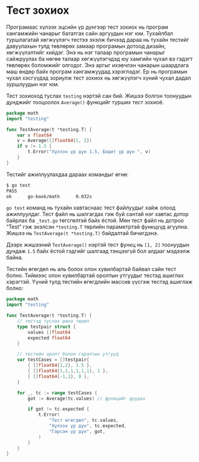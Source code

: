 # Тест зохиох

Програмаас хүлээх эцсийн үр дүнгээр тест зохиох нь програм хангамжийн чанарыг бататгах сайн аргуудын нэг юм. Тухайлбал туршлагатай хөгжүүлэгч тестээ эхэлж бичээд дараа нь тухайн тестийг давуулахын тулд төвлөрөх замаар програмын дотоод дизайн, хөгжүүлэлтийг хийдэг. Энэ нь нэг талаар програмын чанарыг сайжруулах ба нөгөө талаар хөгжүүлэгчдэд юу хамгийн чухал вэ гэдэгт төвлөрөх боломжийг олгодог. Энэ аргыг ихэвчлэн чанарын шаардлага маш өндөр байх програм хангамжуудад хэрэглэдэг. Ер нь програмын чухал хэсгүүдэд зориулж тест зохиох нь хөгжүүлэгч хүний чухал дадал зуршлуудын нэг юм.

Тест зохиоход туслах `testing` нэртэй сан бий. Жишээ болгон тоонуудын дунджийг тооцоолох `Average()` функцийг турших тест зохиоё.

```go
package math
import "testing"

func TestAverage(t *testing.T) {
    var v float64
    v = Average([]float64{1, 2})
    if v != 1.5 {
        t.Error("Хүлээх үр дүн 1.5, Бодит үр дүн ", v)
    }
}
```

Тестийг ажиллуулахдаа дараах командыг өгнө:

```sh
$ go test
PASS
ok      go-book/math      0.032s
```

`go test` команд нь тухайн хавтаснаас тест файлуудыг хайж олоод ажиллуулдаг. Тест файл нь шалгагдах гэж  буй сантай нэг хавтас дотор байрлах ба `_test.go` төгсгөлтэй байх ёстой. Мөн тест файл нь дотроо “Test” гэж эхэлсэн `*testing.T` төрлийн параметртэй функцүүд агуулна. Жишээ нь `TestAverage(t *testing.T)` байдалтай бичигдэнэ.

Дээрх жишээний `TestAverage()` нэртэй тест функц нь `[1, 2]` тоонуудын дундаж `1.5` байх ёстой гэдгийг шалгаад тэнцэхгүй бол алдааг мэдээлж байна.

Тестийн өгөгдөл нь аль болох олон хувилбартай байвал сайн тест болно. Тиймээс олон хувилбартай оролтын утгуудыг тестэд ашиглах хэрэгтэй. Үүний тулд тестийн өгөгдлийн массив үүсгэж тестэд ашиглаж болно:

```go
package math
import "testing"

func TestAverage(t *testing.T) {
    // тестэд туслах шинэ төрөл
    type testpair struct {
        values []float64
        expected float64
    }

    // тестийн оролт болон гаралтын утгууд
    var testCases = []testpair{
        { []float64{1,2}, 1.5 },
        { []float64{1,1,1,1,1,1}, 1 },
        { []float64{-1,1}, 0 },
    }

    for _, tc := range testCases {
        got := Average(tc.values) // функцийг дуудах

        if got != tc.expected {
            t.Error(
                "Тест өгөгдөл", tc.values,
                "Хүлээх үр дүн", tc.expected,
                "Гарсан үр дүн", got,
            )
        }
    }
}
```



